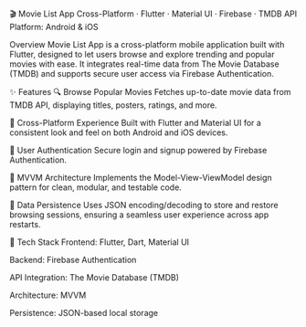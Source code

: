 🎬 Movie List App
Cross-Platform · Flutter · Material UI · Firebase · TMDB API
Platform: Android & iOS

Overview
Movie List App is a cross-platform mobile application built with Flutter, designed to let users browse and explore trending and popular movies with ease. It integrates real-time data from The Movie Database (TMDB) and supports secure user access via Firebase Authentication.

✨ Features
🔍 Browse Popular Movies
Fetches up-to-date movie data from TMDB API, displaying titles, posters, ratings, and more.

📱 Cross-Platform Experience
Built with Flutter and Material UI for a consistent look and feel on both Android and iOS devices.

🔐 User Authentication
Secure login and signup powered by Firebase Authentication.

🧠 MVVM Architecture
Implements the Model-View-ViewModel design pattern for clean, modular, and testable code.

💾 Data Persistence
Uses JSON encoding/decoding to store and restore browsing sessions, ensuring a seamless user experience across app restarts.

🔧 Tech Stack
Frontend: Flutter, Dart, Material UI

Backend: Firebase Authentication

API Integration: The Movie Database (TMDB)

Architecture: MVVM

Persistence: JSON-based local storage


